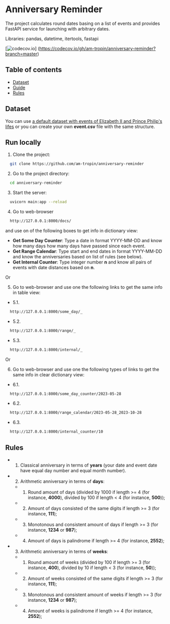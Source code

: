 # Anniversary Reminder

The project calculates round dates basing on a list of events and provides FastAPI service for launching with arbitrary dates.

Libraries: pandas, datetime, itertools, fastapi

[![codecov.io](https://codecov.io/gh/am-tropin/anniversary-reminder/coverage.svg?branch=master)]
(https://codecov.io/gh/am-tropin/anniversary-reminder?branch=master)
  

## Table of contents
- [Dataset](#dataset)
- [Guide](#guide)
- [Rules](#rules)


## Dataset

You can use [a default dataset with events of Elizabeth II and Prince Philip's lifes](https://github.com/am-tropin/anniversary-reminder/blob/main/events.csv) or you can create your own **event.csv** file with the same structure. 


## Run locally

1. Clone the project:
```bash
  git clone https://github.com/am-tropin/anniversary-reminder
```

2. Go to the project directory:
```bash
  cd anniversary-reminder
```

<!-- Create vitual enviroment and install dependencies
```bash
  virtualenv venv
  source venv/bin/activate
  pip install -r requirements.txt
``` -->

3. Start the server:
```bash
  uvicorn main:app --reload
```

4. Go to web-browser 
```bash
  http://127.0.0.1:8000/docs/
```
and use on of the following boxes to get info in dictionary view:

- **Get Some Day Counter**: Type a date in format YYYY-MM-DD and know how many days how many days have passed since each event.
- **Get Range Calendar**: Type start and end dates in format YYYY-MM-DD and know the anniversaries based on list of rules (see below). 
- **Get Internal Counter**: Type integer number **n** and know all pairs of events with date distances based on **n**.

Or

5. Go to web-browser and use one the following links to get the same info in table view:

- 5.1.
```bash
  http://127.0.0.1:8000/some_day/_
```

- 5.2.
```bash
  http://127.0.0.1:8000/range/_
```

- 5.3.
```bash
  http://127.0.0.1:8000/internal/_
```

Or 

6. Go to web-browser and use one the following types of links to get the same info in clear dictionary view:

- 6.1.
```bash
  http://127.0.0.1:8000/some_day_counter/2023-05-28
```

- 6.2.
```bash
  http://127.0.0.1:8000/range_calendar/2023-05-28_2023-10-28
```

- 6.3.
```bash
  http://127.0.0.1:8000/internal_counter/10
```


## Rules

- 1. Classical anniversary in terms of **years** (your date and event date have equal day number and equal month number).

- 2. Arithmetic anniversary in terms of **days**:
    - 1. Round amount of days (divided by 1000 if length >= 4 (for instance, **4000**), divided by 100 if length < 4 (for instance, **500**)); 
    - 2. Amount of days consisted of the same digits if length >= 3 (for instance, **111**); 
    - 3. Monotonous and consistent amount of days if length >= 3 (for instance, **1234** or **987**);
    - 4. Amount of days is palindrome if length >= 4 (for instance, **2552**);

- 3. Arithmetic anniversary in terms of **weeks**:
    - 1. Round amount of weeks (divided by 100 if length >= 3 (for instance, **400**), divided by 10 if length < 3 (for instance, **50**)); 
    - 2. Amount of weeks consisted of the same digits if length >= 3 (for instance, **111**); 
    - 3. Monotonous and consistent amount of weeks if length >= 3 (for instance, **1234** or **987**);
    - 4. Amount of weeks is palindrome if length >= 4 (for instance, **2552**);

